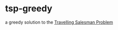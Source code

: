 # tsp-greedy


a greedy solution to the [Travelling Salesman Problem](https://en.wikipedia.org/wiki/Travelling_salesman_problem "Wikipedia Page")
